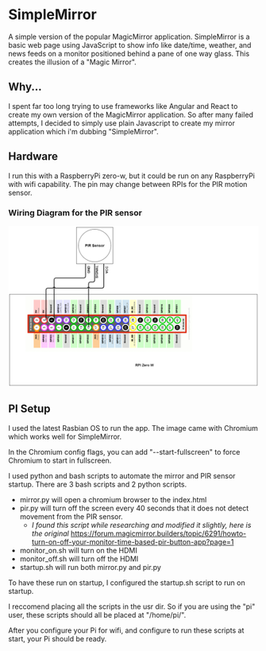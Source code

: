 # SimpleMirror
A simple version of the popular MagicMirror application.
SimpleMirror is a basic web page using JavaScript to show info like date/time, weather, and news feeds on a monitor positioned behind a pane of one way glass.
This creates the illusion of a "Magic Mirror".

## Why...
I spent far too long trying to use frameworks like Angular and React to create my own version of the MagicMirror application.
So after many failed attempts, I decided to simply use plain Javascript to create my mirror application which i'm dubbing "SimpleMirror".

## Hardware
I run this with a RaspberryPi zero-w, but it could be run on any RaspberryPi with wifi capability. The pin may change between RPIs for the PIR motion sensor.

### Wiring Diagram for the PIR sensor
![PIR Wiring](/RepoImages/PIR.png)

## PI Setup
I used the latest Rasbian OS to run the app. The image came with Chromium which works well for SimpleMirror.

In the Chromium config flags, you can add "--start-fullscreen" to force Chromium to start in fullscreen.

I used python and bash scripts to automate the mirror and PIR sensor startup.
There are 3 bash scripts and 2 python scripts.
* mirror.py will open a chromium browser to the index.html
* pir.py will turn off the screen every 40 seconds that it does not detect movement from the PIR sensor.
    * *I found this script while researching and modified it slightly, here is the original* https://forum.magicmirror.builders/topic/6291/howto-turn-on-off-your-monitor-time-based-pir-button-app?page=1
* monitor_on.sh will turn on the HDMI
* monitor_off.sh will turn off the HDMI
* startup.sh will run both mirror.py and pir.py

To have these run on startup, I configured the startup.sh script to run on startup.

I reccomend placing all the scripts in the usr dir.
So if you are using the "pi" user, these scripts should all be placed at "/home/pi/".

After you configure your Pi for wifi, and configure to run these scripts at start, your Pi should be ready.
